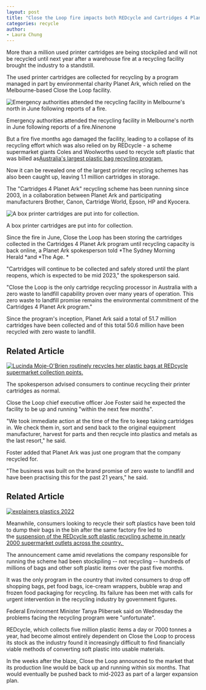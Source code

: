 ```yaml
---
layout: post
title: "Close the Loop fire impacts both REDcycle and Cartridges 4 Planet Ark"
categories: recycle
author:
- Laura Chung
---
```


More than a million used printer cartridges are being stockpiled and will not be recycled until next year after a warehouse fire at a recycling facility brought the industry to a standstill.

The used printer cartridges are collected for recycling by a program managed in part by environmental charity Planet Ark, which relied on the Melbourne-based Close the Loop facility.

![Emergency authorities attended the recycling facility in Melbourne's north in June following reports of a fire.](https://static.ffx.io/images/$zoom_0.552%2C$multiply_0.5855%2C$ratio_1.776846%2C$width_1059%2C$x_0%2C$y_0/t_crop_custom/q_86%2Cf_auto/97e8c5777e2495172e4e0e0b5134df73d0cb7228)

Emergency authorities attended the recycling facility in Melbourne's north in June following reports of a fire.*Nine*none

But a fire five months ago damaged the facility, leading to a collapse of its recycling effort which was also relied on by REDcycle - a scheme supermarket giants Coles and Woolworths used to recycle soft plastic that was billed as[Australia's largest plastic bag recycling program.](https://www.theage.com.au/link/follow-20170101-p5bw9q)

Now it can be revealed one of the largest printer recycling schemes has also been caught up, leaving 1.1 million cartridges in storage.

The "Cartridges 4 Planet Ark" recycling scheme has been running since 2003, in a collaboration between Planet Ark and participating manufacturers Brother, Canon, Cartridge World, Epson, HP and Kyocera.

![A box printer cartridges are put into for collection.](https://static.ffx.io/images/$zoom_0.114%2C$multiply_0.7487%2C$ratio_1%2C$width_378%2C$x_0%2C$y_78/t_crop_custom/q_86%2Cf_auto/38b826684ec85693d79540ef98663f1a649afa77)

A box printer cartridges are put into for collection.

Since the fire in June, Close the Loop has been storing the cartridges collected in the Cartridges 4 Planet Ark program until recycling capacity is back online, a Planet Ark spokesperson told *The Sydney Morning Herald *and *The Age. *

"Cartridges will continue to be collected and safely stored until the plant reopens, which is expected to be mid 2023," the spokesperson said.

"Close the Loop is the only cartridge recycling processor in Australia with a zero waste to landfill capability proven over many years of operation. This zero waste to landfill promise remains the environmental commitment of the Cartridges 4 Planet Ark program."

Since the program's inception, Planet Ark said a total of 51.7 million cartridges have been collected and of this total 50.6 million have been recycled with zero waste to landfill.

Related Article
---------------

[![Lucinda Moje-O'Brien routinely recycles her plastic bags at REDcycle supermarket collection points.](https://static.ffx.io/images/$zoom_0.23834037037037034%2C$multiply_0.5127%2C$ratio_1.776846%2C$width_1059%2C$x_92%2C$y_76/t_crop_custom/q_86%2Cf_auto/2078acd3aad8abf842ed12940a8eb3dafcb246a9)](https://www.theage.com.au/national/coles-woolworths-recycling-scheme-collapses-after-secret-stockpiles-revealed-20221107-p5bw9q.html)

The spokesperson advised consumers to continue recycling their printer cartridges as normal.

Close the Loop chief executive officer Joe Foster said he expected the facility to be up and running "within the next few months".

"We took immediate action at the time of the fire to keep taking cartridges in. We check them in, sort and send back to the original equipment manufacturer, harvest for parts and then recycle into plastics and metals as the last resort," he said.

Foster added that Planet Ark was just one program that the company recycled for.

"The business was built on the brand promise of zero waste to landfill and have been practising this for the past 21 years," he said.

Related Article
---------------

[![explainers plastics 2022](https://static.ffx.io/images/$zoom_0.6623%2C$multiply_0.5127%2C$ratio_1.777778%2C$width_1059%2C$x_0%2C$y_0/t_crop_custom/q_86%2Cf_auto/48ec4ff20433f8514b73c5495ce3371c3127fb3d)](https://www.theage.com.au/environment/sustainability/with-no-recycling-what-should-you-do-with-your-plastic-bags-and-pasta-packets-20221109-p5bwqu.html)

Meanwhile, consumers looking to recycle their soft plastics have been told to dump their bags in the bin after the same factory fire led to the [suspension of the REDcycle soft plastic recycling scheme in nearly 2000 supermarket outlets across the country. ](https://www.theage.com.au/link/follow-20170101-p5bw9q)

The announcement came amid revelations the company responsible for running the scheme had been stockpiling -- not recycling -- hundreds of millions of bags and other soft plastic items over the past five months.

It was the only program in the country that invited consumers to drop off shopping bags, pet food bags, ice-cream wrappers, bubble wrap and frozen food packaging for recycling. Its failure has been met with calls for urgent intervention in the recycling industry by government figures.

Federal Environment Minister Tanya Plibersek said on Wednesday the problems facing the recycling program were "unfortunate".

REDcycle, which collects five million plastic items a day or 7000 tonnes a year, had become almost entirely dependent on Close the Loop to process its stock as the industry found it increasingly difficult to find financially viable methods of converting soft plastic into usable materials.

In the weeks after the blaze, Close the Loop announced to the market that its production line would be back up and running within six months. That would eventually be pushed back to mid-2023 as part of a larger expansion plan.